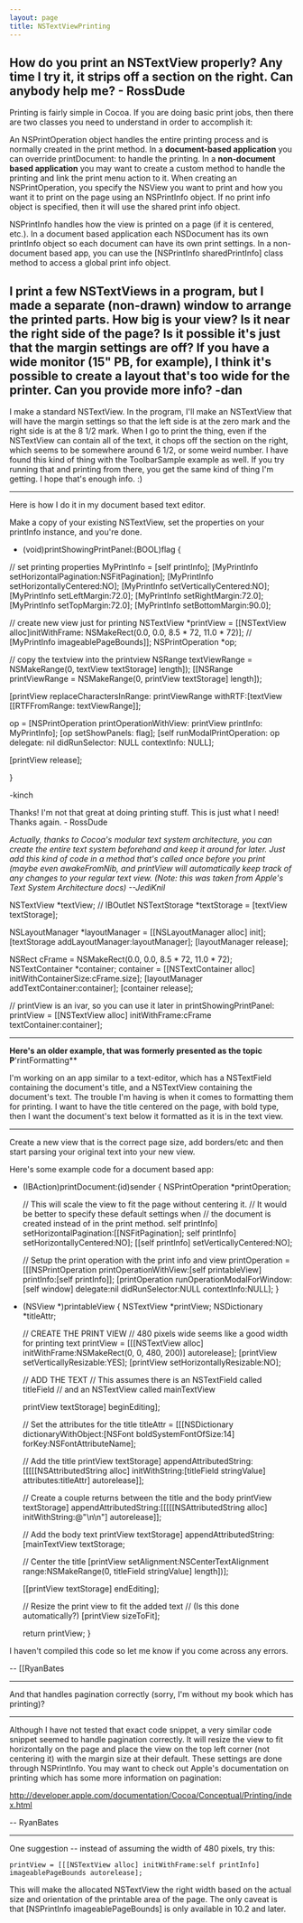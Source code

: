 ```yaml
---
layout: page
title: NSTextViewPrinting
---
```


How do you print an NSTextView properly?  Any time I try it, it strips off a section on the right.  Can anybody help me? - RossDude
----
Printing is fairly simple in Cocoa. If you are doing basic print jobs, then there are two classes you need to understand in order to accomplish it:

An NSPrintOperation object handles the entire printing process and is normally created in the print method. In a **document-based application** you can override     printDocument: to handle the printing. In a **non-document based application** you may want to create a custom method to handle the printing and link the print menu action to it. When creating an NSPrintOperation, you specify the NSView you want to print and how you want it to print on the page using an NSPrintInfo object. If no print info object is specified, then it will use the shared print info object.

NSPrintInfo handles how the view is printed on a page (if it is centered, etc.). In a document based application each NSDocument has its own     printInfo object so each document can have its own print settings. In a non-document based app, you can use the     [NSPrintInfo sharedPrintInfo] class method to access a global print info object.

I print a few NSTextViews in a program, but I made a separate (non-drawn) window to arrange the printed parts. How big is your view? Is it near the right side of the page? Is it possible it's just that the margin settings are off? If you have a wide monitor (15" PB, for example), I think it's possible to create a layout that's too wide for the printer. Can you provide more info? -dan
----
I make a standard NSTextView.  In the program, I'll make an NSTextView that will have the margin settings so that the left side is at the zero mark and the right side is at the 8 1/2 mark.  When I go to print the thing, even if the NSTextView can contain all of the text, it chops off the section on the right, which seems to be somewhere around 6 1/2, or some weird number.  I have found this kind of thing with the ToolbarSample example as well.  If you try running that and printing from there, you get the same kind of thing I'm getting.  I hope that's enough info. :)

----

Here is how I do it in my document based text editor.

Make a copy of your existing NSTextView, set the properties on your printInfo instance, and you're done.

    
- (void)printShowingPrintPanel:(BOOL)flag
{

// set printing properties
MyPrintInfo = [self printInfo];
[MyPrintInfo setHorizontalPagination:NSFitPagination];
[MyPrintInfo setHorizontallyCentered:NO];
[MyPrintInfo setVerticallyCentered:NO];
[MyPrintInfo setLeftMargin:72.0];
[MyPrintInfo setRightMargin:72.0];
[MyPrintInfo setTopMargin:72.0];
[MyPrintInfo setBottomMargin:90.0];

// create new view just for printing
NSTextView *printView = [[NSTextView alloc]initWithFrame: 
	NSMakeRect(0.0, 0.0, 8.5 * 72, 11.0 * 72)];
//	[MyPrintInfo imageablePageBounds]];
NSPrintOperation *op;

// copy the textview into the printview
NSRange textViewRange = NSMakeRange(0, textView textStorage] length]);
[[NSRange printViewRange = NSMakeRange(0, printView textStorage] length]);

[printView replaceCharactersInRange: printViewRange 
	withRTF:[textView [[RTFFromRange: textViewRange]];

op = [NSPrintOperation printOperationWithView: printView printInfo: 
MyPrintInfo];
[op setShowPanels: flag];
[self runModalPrintOperation: op delegate: nil didRunSelector: NULL 
contextInfo: NULL];

[printView release];

}

-kinch

Thanks!  I'm not that great at doing printing stuff.  This is just what I need!  Thanks again. - RossDude

*Actually, thanks to Cocoa's modular text system architecture, you can create the entire text system beforehand and keep it around for later. Just add this kind of code in a method that's called once before you print (maybe even     awakeFromNib, and     printView will automatically keep track of any changes to your regular text view. (Note: this was taken from Apple's Text System Architecture docs) --JediKnil*
    
NSTextView *textView; // IBOutlet
NSTextStorage *textStorage = [textView textStorage];

NSLayoutManager *layoutManager = [[NSLayoutManager alloc] init];
[textStorage addLayoutManager:layoutManager];
[layoutManager release];

NSRect cFrame = NSMakeRect(0.0, 0.0, 8.5 * 72, 11.0 * 72);
NSTextContainer *container;
container = [[NSTextContainer alloc]
    initWithContainerSize:cFrame.size];
[layoutManager addTextContainer:container];
[container release];

// printView is an ivar, so you can use it later in printShowingPrintPanel: 
printView = [[NSTextView alloc] initWithFrame:cFrame textContainer:container];


----

**Here's an older example, that was formerly presented as the topic P**'rintFormatting**

I'm working on an app similar to a text-editor, which has a NSTextField containing the document's title, and a NSTextView containing the document's text. The trouble I'm having is when it comes to formatting them for printing. I want to have the title centered on the page, with bold type, then I want the document's text below it formatted as it is in the text view.

----

Create a new view that is the correct page size, add borders/etc and then start parsing your original text into your new view.

Here's some example code for a document based app:

    
- (IBAction)printDocument:(id)sender
{
    NSPrintOperation    *printOperation;
    
    // This will scale the view to fit the page without centering it.
    // It would be better to specify these default settings when
    // the document is created instead of in the print method.
    self printInfo] setHorizontalPagination:[[NSFitPagination];
    self printInfo] setHorizontallyCentered:NO];
    [[self printInfo] setVerticallyCentered:NO];
    
    // Setup the print operation with the print info and view
    printOperation = [[[NSPrintOperation printOperationWithView:[self printableView] printInfo:[self printInfo]];
    [printOperation runOperationModalForWindow:[self window] delegate:nil
            didRunSelector:NULL contextInfo:NULL];
}

- (NSView *)printableView
{
    NSTextView    *printView;
    NSDictionary    *titleAttr;

    
    // CREATE THE PRINT VIEW
    // 480 pixels wide seems like a good width for printing text
    printView = [[[NSTextView alloc] initWithFrame:NSMakeRect(0, 0, 480, 200)] autorelease];
    [printView setVerticallyResizable:YES];
    [printView setHorizontallyResizable:NO];

    // ADD THE TEXT
    // This assumes there is an NSTextField called titleField
    // and an NSTextView called mainTextView

    printView textStorage] beginEditing];

    // Set the attributes for the title
    titleAttr = [[[NSDictionary dictionaryWithObject:[NSFont boldSystemFontOfSize:14] forKey:NSFontAttributeName];
    
    // Add the title
    printView textStorage] appendAttributedString:[[[[[NSAttributedString alloc]
        initWithString:[titleField stringValue] attributes:titleAttr] autorelease]];
    
    // Create a couple returns between the title and the body
    printView textStorage] appendAttributedString:[[[[[NSAttributedString alloc] initWithString:@"\n\n"] autorelease]];
    
    // Add the body text
    printView textStorage] appendAttributedString:[mainTextView textStorage;
    
    // Center the title
    [printView setAlignment:NSCenterTextAlignment range:NSMakeRange(0, titleField stringValue] length])];
    
    [[printView textStorage] endEditing];
    
    // Resize the print view to fit the added text
    // (Is this done automatically?)
    [printView sizeToFit];
    
    return printView;
}


I haven't compiled this code so let me know if you come across any errors.

-- [[RyanBates

----

And that handles pagination correctly (sorry, I'm without my book which has printing)?

----

Although I have not tested that exact code snippet, a very similar code snippet seemed to handle pagination correctly. It will resize the view to fit horizontally on the page and place the view on the top left corner (not centering it) with the margin size at their default. These settings are done through NSPrintInfo. You may want to check out Apple's documentation on printing which has some more information on pagination:

http://developer.apple.com/documentation/Cocoa/Conceptual/Printing/index.html

-- RyanBates

----

One suggestion -- instead of assuming the width of 480 pixels, try this:

    
    printView = [[[NSTextView alloc] initWithFrame:self printInfo] imageablePageBounds autorelease];


This will make the allocated NSTextView the right width based on the actual size and orientation of the printable area of the page.  The only caveat is that [NSPrintInfo imageablePageBounds] is only available in 10.2 and later.

